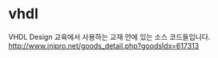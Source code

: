 # vhdl
VHDL Design 교육에서 사용하는 교재 안에 있는 소스 코드들입니다.
http://www.inipro.net/goods_detail.php?goodsIdx=617313
